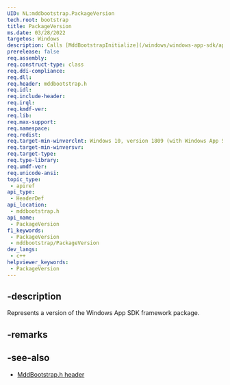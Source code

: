 ```yaml
---
UID: NL:mddbootstrap.PackageVersion
tech.root: bootstrap
title: PackageVersion
ms.date: 03/28/2022
targetos: Windows
description: Calls [MddBootstrapInitialize](/windows/windows-app-sdk/api/win32/mddbootstrap/nf-mddbootstrap-mddbootstrapinitialize) to initialize the calling process to use the specified version of the Windows App SDK's framework package. If the call fails, throws an exception.
prerelease: false
req.assembly: 
req.construct-type: class
req.ddi-compliance: 
req.dll: 
req.header: mddbootstrap.h
req.idl: 
req.include-header: 
req.irql: 
req.kmdf-ver: 
req.lib: 
req.max-support: 
req.namespace: 
req.redist: 
req.target-min-winverclnt: Windows 10, version 1809 (with Windows App SDK version 1.1 Stable or later)
req.target-min-winversvr: 
req.target-type: 
req.type-library: 
req.umdf-ver: 
req.unicode-ansi: 
topic_type:
 - apiref
api_type:
 - HeaderDef
api_location:
 - mddbootstrap.h
api_name:
 - PackageVersion
f1_keywords:
 - PackageVersion
 - mddbootstrap/PackageVersion
dev_langs:
 - c++
helpviewer_keywords:
 - PackageVersion
---
```


## -description

Represents a version of the Windows App SDK framework package.

## -remarks

## -see-also

* [MddBootstrap.h header](/windows/windows-app-sdk/api/win32/mddbootstrap/)
